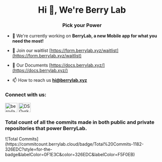 <h1 align="center">Hi 👋, We're Berry Lab</h1>
<h3 align="center">Pick your Power</h3>

- 🔭 We're currently working on **BerryLab, a new Mobile app for what you need the most!**

- 🤝 Join our waitlist [https://form.berrylab.xyz/waitlist](https://form.berrylab.xyz/waitlist)

- 📝 Our Documents [https://docs.berrylab.xyz/](https://docs.berrylab.xyz/)

- 📫 How to reach us **hi@berrylab.xyz**

<h3 align="left">Connect with us:</h3>
<p align="left">
<a href="https://twitter.com/berrylabxyz" target="blank"><img align="center" src="https://raw.githubusercontent.com/rahuldkjain/github-profile-readme-generator/master/src/images/icons/Social/twitter.svg" alt="berrylabxyz" height="30" width="40" /></a>
<a href="https://discord.gg/DSQvrkNKnx" target="blank"><img align="center" src="https://raw.githubusercontent.com/rahuldkjain/github-profile-readme-generator/master/src/images/icons/Social/discord.svg" alt="DSQvrkNKnx" height="30" width="40" /></a>
</p>

<h3 align="left">Total count of all the commits made in both public and private repositories that power BerryLab.</h3>
![Total Commits](https://commitcount.berrylab.cloud/badge/Total%20Commits-1182-326EDC?style=for-the-badge&labelColor=0F1E3C&color=326EDC&labelColor=F5F0EB)
